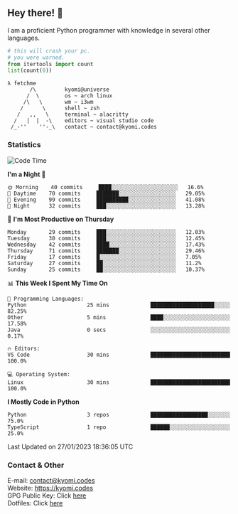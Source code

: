 ## Hey there! 👋
I am a proficient Python programmer with knowledge in several other languages.

```py
# this will crash your pc.
# you were warned.
from itertools import count
list(count(0))
```

```
λ fetchme
       /\         kyomi@universe
      /  \        os ~ arch linux
     /\   \       wm ~ i3wm
    /      \      shell ~ zsh
   /   ,,   \     terminal ~ alacritty
  /   |  |  -\    editors ~ visual studio code
 /_-''    ''-_\   contact ~ contact@kyomi.codes
```

### Statistics
<!--START_SECTION:waka-->
![Code Time](http://img.shields.io/badge/Code%20Time-152%20hrs%2047%20mins-blue)

**I'm a Night 🦉** 

```text
🌞 Morning    40 commits     ████░░░░░░░░░░░░░░░░░░░░░   16.6% 
🌆 Daytime    70 commits     ███████░░░░░░░░░░░░░░░░░░   29.05% 
🌃 Evening    99 commits     ██████████░░░░░░░░░░░░░░░   41.08% 
🌙 Night      32 commits     ███░░░░░░░░░░░░░░░░░░░░░░   13.28%

```
📅 **I'm Most Productive on Thursday** 

```text
Monday       29 commits     ███░░░░░░░░░░░░░░░░░░░░░░   12.03% 
Tuesday      30 commits     ███░░░░░░░░░░░░░░░░░░░░░░   12.45% 
Wednesday    42 commits     ████░░░░░░░░░░░░░░░░░░░░░   17.43% 
Thursday     71 commits     ███████░░░░░░░░░░░░░░░░░░   29.46% 
Friday       17 commits     █░░░░░░░░░░░░░░░░░░░░░░░░   7.05% 
Saturday     27 commits     ██░░░░░░░░░░░░░░░░░░░░░░░   11.2% 
Sunday       25 commits     ██░░░░░░░░░░░░░░░░░░░░░░░   10.37%

```


📊 **This Week I Spent My Time On** 

```text
💬 Programming Languages: 
Python                   25 mins             ████████████████████░░░░░   82.25% 
Other                    5 mins              ████░░░░░░░░░░░░░░░░░░░░░   17.58% 
Java                     0 secs              ░░░░░░░░░░░░░░░░░░░░░░░░░   0.17%

🔥 Editors: 
VS Code                  30 mins             █████████████████████████   100.0%

💻 Operating System: 
Linux                    30 mins             █████████████████████████   100.0%

```

**I Mostly Code in Python** 

```text
Python                   3 repos             ██████████████████░░░░░░░   75.0% 
TypeScript               1 repo              ██████░░░░░░░░░░░░░░░░░░░   25.0%

```



 Last Updated on 27/01/2023 18:36:05 UTC
<!--END_SECTION:waka-->

### Contact & Other
E-mail: contact@kyomi.codes<br>
Website: https://kyomi.codes<br>
GPG Public Key: Click [here](https://github.com/bitterteriyaki.gpg)<br>
Dotfiles: Click [here](https://github.com/bitterteriyaki/dotfiles)
